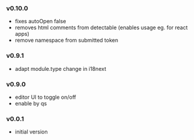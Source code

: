 ### v0.10.0
- fixes autoOpen false
- removes html comments from detectable (enables usage eg. for react apps)
- remove namespace from submitted token

### v0.9.1
- adapt module.type change in i18next

### v0.9.0
- editor UI to toggle on/off
- enable by qs

### v0.0.1
- initial version
